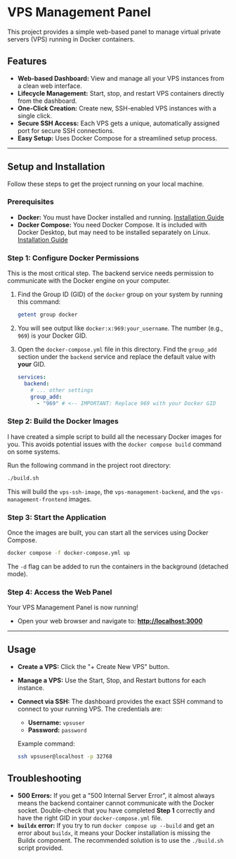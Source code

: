 # VPS Management Panel

This project provides a simple web-based panel to manage virtual private servers (VPS) running in Docker containers.

## Features

- **Web-based Dashboard:** View and manage all your VPS instances from a clean web interface.
- **Lifecycle Management:** Start, stop, and restart VPS containers directly from the dashboard.
- **One-Click Creation:** Create new, SSH-enabled VPS instances with a single click.
- **Secure SSH Access:** Each VPS gets a unique, automatically assigned port for secure SSH connections.
- **Easy Setup:** Uses Docker Compose for a streamlined setup process.

---

## Setup and Installation

Follow these steps to get the project running on your local machine.

### Prerequisites

- **Docker:** You must have Docker installed and running. [Installation Guide](https://docs.docker.com/engine/install/)
- **Docker Compose:** You need Docker Compose. It is included with Docker Desktop, but may need to be installed separately on Linux. [Installation Guide](https://docs.docker.com/compose/install/)

### Step 1: Configure Docker Permissions

This is the most critical step. The backend service needs permission to communicate with the Docker engine on your computer.

1.  Find the Group ID (GID) of the `docker` group on your system by running this command:

    ```bash
    getent group docker
    ```

2.  You will see output like `docker:x:969:your_username`. The number (e.g., `969`) is your Docker GID.

3.  Open the `docker-compose.yml` file in this directory. Find the `group_add` section under the `backend` service and replace the default value with **your** GID.

    ```yaml
    services:
      backend:
        # ... other settings
        group_add:
          - "969" # <-- IMPORTANT: Replace 969 with your Docker GID
    ```

### Step 2: Build the Docker Images

I have created a simple script to build all the necessary Docker images for you. This avoids potential issues with the `docker compose build` command on some systems.

Run the following command in the project root directory:

```bash
./build.sh
```

This will build the `vps-ssh-image`, the `vps-management-backend`, and the `vps-management-frontend` images.

### Step 3: Start the Application

Once the images are built, you can start all the services using Docker Compose.

```bash
docker compose -f docker-compose.yml up
```

The `-d` flag can be added to run the containers in the background (detached mode).

### Step 4: Access the Web Panel

Your VPS Management Panel is now running!

-   Open your web browser and navigate to: **[http://localhost:3000](http://localhost:3000)**

---

## Usage

-   **Create a VPS:** Click the "+ Create New VPS" button.
-   **Manage a VPS:** Use the Start, Stop, and Restart buttons for each instance.
-   **Connect via SSH:** The dashboard provides the exact SSH command to connect to your running VPS. The credentials are:
    -   **Username:** `vpsuser`
    -   **Password:** `password`

    Example command:
    ```bash
    ssh vpsuser@localhost -p 32768
    ```

## Troubleshooting

-   **500 Errors:** If you get a "500 Internal Server Error", it almost always means the backend container cannot communicate with the Docker socket. Double-check that you have completed **Step 1** correctly and have the right GID in your `docker-compose.yml` file.
-   **`buildx` error:** If you try to run `docker compose up --build` and get an error about `buildx`, it means your Docker installation is missing the Buildx component. The recommended solution is to use the `./build.sh` script provided.
